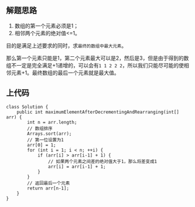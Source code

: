 ## 解题思路
1. 数组的第一个元素必须是1；
2. 相邻两个元素的绝对值<=1。

目的是满足上述要求的同时，求`最终的数组中最大元素`。

那么第一个元素只能是1，第二个元素最大可以是2，然后是3，但是由于得到的数组不一定是完全满足+1递增的，可以会有`1 1 2 2 2`，所以我们只能尽可能的使相邻元素+1。最终数组的最后一个元素就是最大值。


## 上代码
```java[] 
class Solution {
    public int maximumElementAfterDecrementingAndRearranging(int[] arr) {
        int n = arr.length;
        // 数组排序
        Arrays.sort(arr);
        // 第一位设置为1
        arr[0] = 1;
        for (int i = 1; i < n; ++i) {
            if (arr[i] > arr[i-1] + 1) {
                // 如果两个元素之间差的绝对值大于1，那么将差变成1
                arr[i] = arr[i-1] + 1;
            }
        }
        // 返回最后一个元素
        return arr[n-1];
    }
}
```
